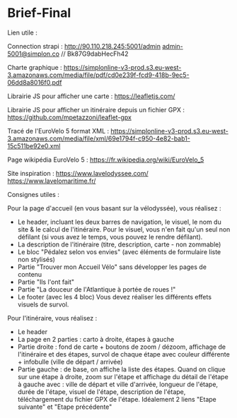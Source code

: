 # Brief-Final

Lien utile :


Connection strapi :
http://90.110.218.245:5001/admin 
admin-5001@simplon.co // Bk87G9dabHecFh42

Charte graphique :
https://simplonline-v3-prod.s3.eu-west-3.amazonaws.com/media/file/pdf/cd0e239f-fcd9-418b-9ec5-06dd8a8016f0.pdf

Librairie JS pour afficher une carte :
https://leafletjs.com/

Librairie JS pour afficher un itinéraire depuis un fichier GPX :
https://github.com/mpetazzoni/leaflet-gpx

Tracé de l'EuroVelo 5 format XML :
https://simplonline-v3-prod.s3.eu-west-3.amazonaws.com/media/file/xml/69e1794f-c950-4e82-bab1-15c511be92e0.xml

Page wikipédia EuroVelo 5 :
https://fr.wikipedia.org/wiki/EuroVelo_5

Site inspiration :
https://www.lavelodyssee.com/
https://www.lavelomaritime.fr/

Consignes utiles : 

Pour la page d'accueil (en vous basant sur la vélodyssée), vous réalisez :
* Le header, incluant les deux barres de navigation, le visuel, le nom du site & le calcul de l'itinéraire. Pour le visuel, vous n'en fait qu'un seul non défilant (si vous avez le temps, vous pouvez le rendre défilant).
* La description de l'itinéraire (titre, description, carte - non zommable)
* Le bloc "Pédalez selon vos envies" (avec éléments de formulaire liste non stylisés)
* Partie "Trouver mon Accueil Vélo" sans développer les pages de contenu
* Partie "Ils l'ont fait"
* Partie "La douceur de l'Atlantique à portée de roues !"
* Le footer (avec les 4 bloc)
Vous devez réaliser les différents effets visuels de survol.

Pour l'itinéraire, vous réalisez :
* Le header
* La page en 2 parties : carto à droite, étapes à gauche
* Partie droite : fond de carte + boutons de zoom / dézoom, affichage de l'itinéraire et des étapes, survol de chaque étape avec couleur différente + infobulle (ville de départ / arrivée)
* Partie gauche : de base, on affiche la liste des étapes. Quand on clique sur une étape à droite, zoom sur l'étape et affichage du détail de l'étape à gauche avec : ville de départ et ville d'arrivée, longueur de l'étape, durée de l'étape, visuel de l'étape, description de l'étape, téléchargement du fichier GPX de l'étape. Idéalement 2 liens "Etape suivante" et "Etape précédente"